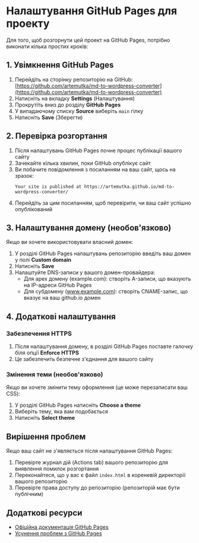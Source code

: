 # Налаштування GitHub Pages для проекту

Для того, щоб розгорнути цей проект на GitHub Pages, потрібно виконати кілька простих кроків:

## 1. Увімкнення GitHub Pages

1. Перейдіть на сторінку репозиторію на GitHub: [https://github.com/artemutka/md-to-wordpress-converter](https://github.com/artemutka/md-to-wordpress-converter)
2. Натисніть на вкладку **Settings** (Налаштування)
3. Прокрутіть вниз до розділу **GitHub Pages**
4. У випадаючому списку **Source** виберіть `main` гілку
5. Натисніть **Save** (Зберегти)

## 2. Перевірка розгортання

1. Після налаштувань GitHub Pages почне процес публікації вашого сайту
2. Зачекайте кілька хвилин, поки GitHub опублікує сайт
3. Ви побачите повідомлення з посиланням на ваш сайт, щось на зразок:
   ```
   Your site is published at https://artemutka.github.io/md-to-wordpress-converter/
   ```
4. Перейдіть за цим посиланням, щоб перевірити, чи ваш сайт успішно опублікований

## 3. Налаштування домену (необов'язково)

Якщо ви хочете використовувати власний домен:

1. У розділі GitHub Pages налаштувань репозиторію введіть ваш домен у полі **Custom domain**
2. Натисніть **Save**
3. Налаштуйте DNS-записи у вашого домен-провайдера:
   - Для apex домену (example.com): створіть A-записи, що вказують на IP-адреси GitHub Pages
   - Для субдомену (www.example.com): створіть CNAME-запис, що вказує на ваш github.io домен

## 4. Додаткові налаштування

### Забезпечення HTTPS

1. Після налаштування домену, в розділі GitHub Pages поставте галочку біля опції **Enforce HTTPS**
2. Це забезпечить безпечне з'єднання для вашого сайту

### Змінення теми (необов'язково)

Якщо ви хочете змінити тему оформлення (це може перезаписати ваш CSS):

1. У розділі GitHub Pages натисніть **Choose a theme**
2. Виберіть тему, яка вам подобається
3. Натисніть **Select theme**

## Вирішення проблем

Якщо ваш сайт не з'являється після налаштування GitHub Pages:

1. Перевірте журнал дій (Actions tab) вашого репозиторію для виявлення помилок розгортання
2. Переконайтеся, що у вас є файл `index.html` в кореневій директорії вашого репозиторію
3. Перевірте права доступу до репозиторію (репозиторій має бути публічним)

## Додаткові ресурси

- [Офіційна документація GitHub Pages](https://docs.github.com/en/pages)
- [Усунення проблем з GitHub Pages](https://docs.github.com/en/pages/getting-started-with-github-pages/troubleshooting-404-errors-for-github-pages-sites)